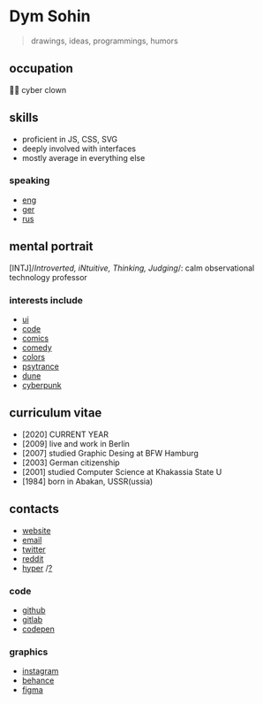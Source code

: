 # Dym Sohin

> drawings, ideas, programmings, humors


## occupation
🦾🤡 cyber clown


## skills
- proficient in JS, CSS, SVG
- deeply involved with interfaces
- mostly average in everything else

### speaking
- [eng](/search?lang=eng)
- [ger](/search?lang=ger)
- [rus](/search?lang=rus)


## mental portrait
[INTJ]/*Introverted, iNtuitive, Thinking, Judging*/:
calm observational technology professor

### interests include
- [ui](/search?tag=ui)
- [code](/search?tag=code)
- [comics](/search?tag=comics)
- [comedy](/search?tag=comedy)
- [colors](/search?tag=colors)
- [psytrance](/search?tag=psytrance)
- [dune](/search?tag=dune)
- [cyberpunk](/search?tag=cyberpunk)


## curriculum vitae
- [2020] CURRENT YEAR
- [2009] live and work in Berlin
- [2007] studied Graphic Desing at BFW Hamburg
- [2003] German citizenship
- [2001] studied Computer Science at Khakassia State U
- [1984] born in Abakan, USSR(ussia)


## contacts
- [website](https://dym.sh)
- [email](mailto:re@dym.sh)
- [twitter](https://twitter.com/dym_sh)
- [reddit](https://reddit.com/u/dym_sh)
- [hyper](hyper://57b35ac548746b03f93a9b4ef0202865c7d1ada3a2f1be383890983a437605fb)
  /[?](https://beakerbrowser.com)

### code
- [github](https://github.com/dym-sh)
- [gitlab](https://gitlab.com/dym-sh)
- [codepen](https://codepen.io/dym-sh)

### graphics
- [instagram](https://instagram.com/dym_sh)
- [behance](https://behance.net/dym_sh/)
- [figma](https://figma.com/@dym_sh)
